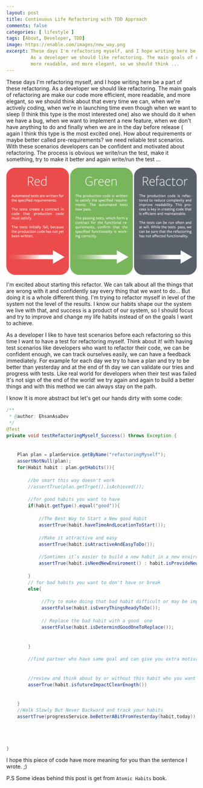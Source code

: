 ```yaml
---
layout: post
title: Continuous Life Refactoring with TDD Approach
comments: false
categories: [ lifestyle ]
tags: [About, Developer, TDD]
image: https://enable.com/images/new_way.png
excerpt: These days I'm refactoring myself, and I hope writing here be a part of these refactoring.
         As a developer we should like refactoring. The main goals of refactoring are make our code more efficient, 
         more readable, and more elegant, so we should think ...
---
```


These days I'm refactoring myself, and I hope writing here be a part of these refactoring.
As a developer we should like refactoring. The main goals of refactoring are make our code more efficient, 
more readable, and more elegant, so we should think about that every time we can, 
when we're actively coding, when we're in launching time 
even though when we want to sleep (I think this type is the most interested one) 
also we should do it when we have a bug, when we want to implement a new feature, 
when we don't have anything to do and finally when we are in the day before release 
( again I think this type is the most excited one). How about requirements or maybe better called pre-requirements? 
we need reliable test scenarios. With these scenarios developers can be confident and motivated about refactoring. 
The process is obvious we write/run the test, make it something, try to make it better and again write/run the test ...

![Don't act like Monolith](/assets/images/test_driven_development.png)
 

I'm excited about starting this refactor. We can talk about all the things that are wrong with it 
and confidently say every thing that we want to do... But doing it is a whole different thing. I'm trying to refactor 
myself in level of the system not the level of the results. I know our habits shape our the system we live with that, 
and success is a product of our system, so I should focus and try to improve and change my life habits instead of on 
the goals I want to achieve. 

As a developer I like to have test scenarios before each refactoring so this time I want to have a test for refactoring myself.
Think about it! with having test scenarios like developers who want to refactor their code, we can be confident enough, 
we can track ourselves easily, we can have a feedback immediately. For example for each day we try to have a plan and try to be 
better than yesterday and at the end of th day we can validate our tries and progress with tests. Like real world for developers when 
their test was failed It's not sign of the end of the world! we try again and again to build a better things and with 
this method we can always stay on the path.

I know It is more abstract but let's get our hands dirty with some code:

```java
/**
 * @author: EhsanAsaDev
 */
@Test
private void testRefactoringMyself_Success() throws Exception {

	
	Plan plan = planService.getByName("refactoringMyself");
    assertNotNull(plan);
	for(Habit habit : plan.getHabits()){
	
        //be smart this way doesn't work
		//assertTrue(plan.getTrget().isAchieved());

        //for good habits you want to have
        if(habit.getType().equal("good")){
                
            //The Best Way to Start a New good Habit
            assertTrue(habit.haveTimeAndLocationToStart());

            //Make it attractive and easy
            assertTrue(habit.isAtractiveAndEasyToDo());
            
            //Somtimes it’s easier to build a new habit in a new environment
            assertTrue(habit.isNeedNewEnviroment() : habit.isProvideNewEnviroment() ? true );

        }   
        // for bad habits you want to don't have or break 
        else{

             //Try to make doing that bad habit difficult or may be impossible for yourself
             assertFalse(habit.isEveryThingsReadyToDo());

             // Replace the bad habit with a good  one
             assertFalse(habit.isDetermindGoodOneToReplace());
   

        }     

        //find partner who have same goal and can give you extra motivation
        
        
        //review and think about by or without this habit who you want to be, then shur you like that     
        asserTrue(habit.isfutureImpactClearEnogth())
		

	}
    //Walk Slowly But Never Backward and track your habits
    assertTrue(progressService.beBetterABitFromYesterday(habit,today));

    


}
```
I hope this piece of code have more meaning for you than the sentence I wrote. ;)

P.S Some ideas behind this post is get from `Atomic Habits` book.





